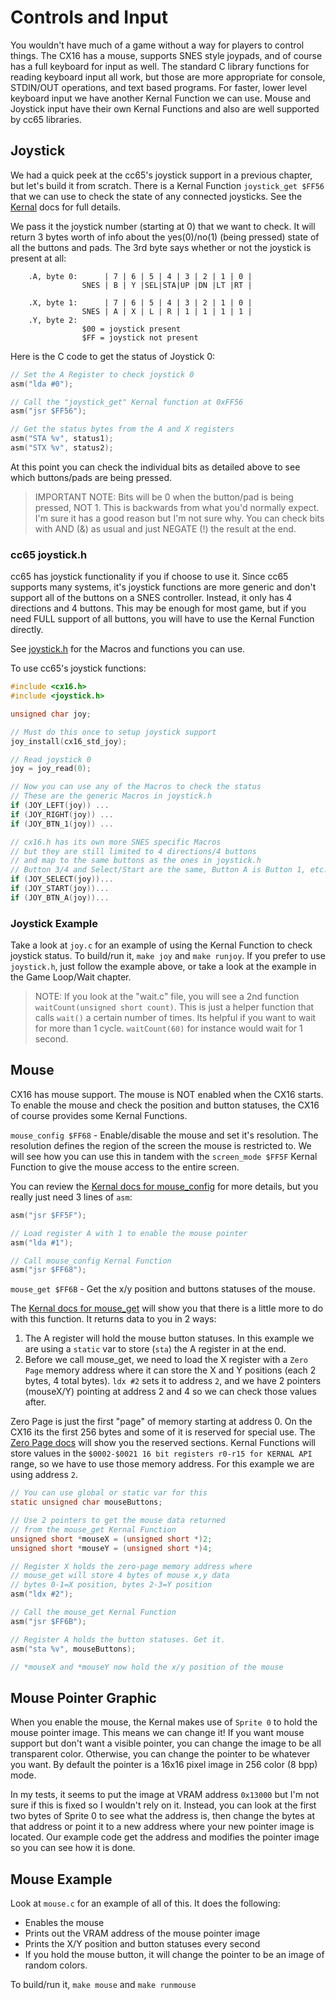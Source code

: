 # Controls and Input
You wouldn't have much of a game without a way for players to control things. The CX16 has a mouse, supports SNES style joypads, and of course has a full keyboard for input as well. The standard C library functions for reading keyboard input all work, but those are more appropriate for console, STDIN/OUT operations, and text based programs. For faster, lower level keyboard input we have another Kernal Function we can use. Mouse and Joystick input have their own Kernal Functions and also are well supported by cc65 libraries.

## Joystick
We had a quick peek at the cc65's joystick support in a previous chapter, but let's build it from scratch. There is a Kernal Function `joystick_get $FF56` that we can use to check the state of any connected joysticks. See the [Kernal](https://github.com/X16Community/x16-docs/blob/master/X16%20Reference%20-%2004%20-%20KERNAL.md#function-name-joystick_get) docs for full details.

We pass it the joystick number (starting at 0) that we want to check. It will return 3 bytes worth of info about the yes(0)/no(1) (being pressed) state of all the buttons and pads. The 3rd byte says whether or not the joystick is present at all:

```
    .A, byte 0:      | 7 | 6 | 5 | 4 | 3 | 2 | 1 | 0 |
                SNES | B | Y |SEL|STA|UP |DN |LT |RT |

    .X, byte 1:      | 7 | 6 | 5 | 4 | 3 | 2 | 1 | 0 |
                SNES | A | X | L | R | 1 | 1 | 1 | 1 |
    .Y, byte 2:
                $00 = joystick present
                $FF = joystick not present
```

Here is the C code to get the status of Joystick 0:

```C
// Set the A Register to check joystick 0
asm("lda #0");

// Call the "joystick_get" Kernal function at 0xFF56
asm("jsr $FF56");

// Get the status bytes from the A and X registers
asm("STA %v", status1);
asm("STX %v", status2);

```

At this point you can check the individual bits as detailed above to see which buttons/pads are being pressed.

>IMPORTANT NOTE: Bits will be 0 when the button/pad is being pressed, NOT 1. This is backwards from what you'd normally expect. I'm sure it has a good reason but I'm not sure why. You can check bits with AND (&) as usual and just NEGATE (!) the result at the end.

### cc65 joystick.h
cc65 has joystick functionality if you if choose to use it. Since cc65 supports many systems, it's joystick functions are more generic and don't support all of the buttons on a SNES controller. Instead, it only has 4 directions and 4 buttons. This may be enough for most game, but if you need FULL support of all buttons, you will have to use the Kernal Function directly.

See [joystick.h](https://github.com/cc65/cc65/blob/master/include/joystick.h) for the Macros and functions you can use.

To use cc65's joystick functions:

```C
#include <cx16.h>
#include <joystick.h>

unsigned char joy;

// Must do this once to setup joystick support
joy_install(cx16_std_joy);

// Read joystick 0
joy = joy_read(0);

// Now you can use any of the Macros to check the status
// These are the generic Macros in joystick.h
if (JOY_LEFT(joy)) ...
if (JOY_RIGHT(joy)) ...
if (JOY_BTN_1(joy)) ...

// cx16.h has its own more SNES specific Macros
// but they are still limited to 4 directions/4 buttons
// and map to the same buttons as the ones in joystick.h
// Button 3/4 and Select/Start are the same, Button A is Button 1, etc.
if (JOY_SELECT(joy))...
if (JOY_START(joy))...
if (JOY_BTN_A(joy))...
```

### Joystick Example
Take a look at `joy.c` for an example of using the Kernal Function to check joystick status. To build/run it, `make joy` and `make runjoy`. If you prefer to use `joystick.h`, just follow the example above, or take a look at the example in the Game Loop/Wait chapter.

>NOTE: If you look at the "wait.c" file, you will see a 2nd function `waitCount(unsigned short count)`. This is just a helper function that calls `wait()` a certain number of times. Its helpful if you want to wait for more than 1 cycle. `waitCount(60)` for instance would wait for 1 second.

## Mouse
CX16 has mouse support. The mouse is NOT enabled when the CX16 starts. To enable the mouse and check the position and button statuses, the CX16 of course provides some Kernal Functions.

`mouse_config $FF68` - Enable/disable the mouse and set it's resolution. The resolution defines the region of the screen the mouse is restricted to. We will see how you can use this in tandem with the `screen_mode $FF5F` Kernal Function to give the mouse access to the entire screen.

You can review the [Kernal docs for mouse_config](https://github.com/X16Community/x16-docs/blob/master/X16%20Reference%20-%2004%20-%20KERNAL.md#function-name-mouse_config) for more details, but you really just need 3 lines of `asm`:

```C
asm("jsr $FF5F");

// Load register A with 1 to enable the mouse pointer
asm("lda #1");

// Call mouse_config Kernal Function
asm("jsr $FF68");
```

`mouse_get $FF6B` - Get the x/y position and buttons statuses of the mouse.

The [Kernal docs for mouse_get](https://github.com/X16Community/x16-docs/blob/master/X16%20Reference%20-%2004%20-%20KERNAL.md#function-name-mouse_get) will show you that there is a little more to do with this function. It returns data to you in 2 ways:

1. The A register will hold the mouse button statuses. In this example we are using a `static` var to store (`sta`) the A register in at the end.
2. Before we call mouse_get, we need to load the X register with a `Zero Page` memory address where it can store the X and Y positions (each 2 bytes, 4 total bytes). `ldx #2` sets it to address `2`, and we have 2 pointers (mouseX/Y) pointing at address 2 and 4 so we can check those values after.

Zero Page is just the first "page" of memory starting at address 0. On the CX16 its the first 256 bytes and some of it is reserved for special use. The [Zero Page docs](https://github.com/X16Community/x16-docs/blob/master/X16%20Reference%20-%2007%20-%20Memory%20Map.md#zero-page) will show you the reserved sections. Kernal Functions will store values in the `$0002-$0021	16 bit registers r0-r15 for KERNAL API` range, so we have to use those memory address. For this example we are using address `2`.

```C
// You can use global or static var for this
static unsigned char mouseButtons;

// Use 2 pointers to get the mouse data returned
// from the mouse_get Kernal Function
unsigned short *mouseX = (unsigned short *)2;
unsigned short *mouseY = (unsigned short *)4;

// Register X holds the zero-page memory address where
// mouse_get will store 4 bytes of mouse x,y data
// bytes 0-1=X position, bytes 2-3=Y position
asm("ldx #2");

// Call the mouse_get Kernal Function
asm("jsr $FF6B");

// Register A holds the button statuses. Get it.
asm("sta %v", mouseButtons);

// *mouseX and *mouseY now hold the x/y position of the mouse
```

## Mouse Pointer Graphic
When you enable the mouse, the Kernal makes use of `Sprite 0` to hold the mouse pointer image. This means we can change it! If you want mouse support but don't want a visible pointer, you can change the image to be all transparent color. Otherwise, you can change the pointer to be whatever you want. By default the pointer is a 16x16 pixel image in 256 color (8 bpp) mode.

In my tests, it seems to put the image at VRAM address `0x13000` but I'm not sure if this is fixed so I wouldn't rely on it. Instead, you can look at the first two bytes of Sprite 0 to see what the address is, then change the bytes at that address or point it to a new address where your new pointer image is located. Our example code get the address and modifies the pointer image so you can see how it is done.

## Mouse Example
Look at `mouse.c` for an example of all of this. It does the following:
- Enables the mouse
- Prints out the VRAM address of the mouse pointer image
- Prints the X/Y position and button statuses every second
- If you hold the mouse button, it will change the pointer to be an image of random colors.

To build/run it, `make mouse` and `make runmouse`
